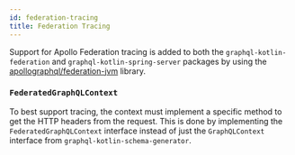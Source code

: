 ```yaml
---
id: federation-tracing
title: Federation Tracing
---
```


Support for Apollo Federation tracing is added to both the `graphql-kotlin-federation` and `graphql-kotlin-spring-server` packages by using the [apollographql/federation-jvm](https://github.com/apollographql/federation-jvm) library.

### `FederatedGraphQLContext`

To best support tracing, the context must implement a specific method to get the HTTP headers from the request.
This is done by implementing the `FederatedGraphQLContext` interface instead of just the `GraphQLContext` interface from `graphql-kotlin-schema-generator`.
